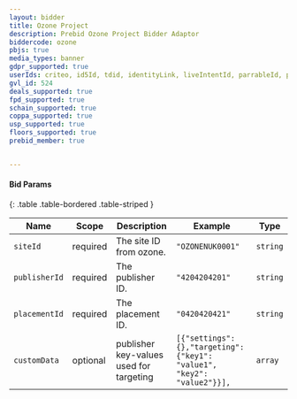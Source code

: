 ```yaml
---
layout: bidder
title: Ozone Project
description: Prebid Ozone Project Bidder Adaptor
biddercode: ozone 
pbjs: true
media_types: banner
gdpr_supported: true
userIds: criteo, id5Id, tdid, identityLink, liveIntentId, parrableId, pubCommonId, lotamePanoramaId, sharedId, fabrickId
gvl_id: 524
deals_supported: true
fpd_supported: true
schain_supported: true
coppa_supported: true
usp_supported: true
floors_supported: true
prebid_member: true


---
```


#### Bid Params

{: .table .table-bordered .table-striped }

| Name      | Scope    | Description               | Example    | Type     |
|-----------|----------|---------------------------|------------|----------|
| `siteId`    | required | The site ID from ozone.  | `"OZONENUK0001"` | `string` |
| `publisherId`    | required | The publisher ID.  | `"4204204201"` | `string` |
| `placementId`    | required | The placement ID.  | `"0420420421"` | `string` |
| `customData`     | optional | publisher key-values used for targeting | `[{"settings":{},"targeting":{"key1": "value1", "key2": "value2"}}], ` | `array` |